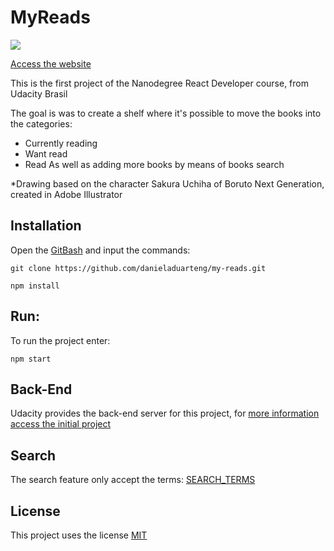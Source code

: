 # MyReads

![](myreads.gif)

[Access the website](https://danieladuarteng.github.io/my-reads/)

This is the first project of the Nanodegree React Developer course, from Udacity Brasil

The goal is was to create a shelf where it's possible to move the books into the categories: 
- Currently reading
- Want read
- Read
As well as adding more books by means of books search

*Drawing based on the character Sakura Uchiha of Boruto Next Generation, 
created in Adobe Illustrator

## Installation
Open the [GitBash](https://git-scm.com/) and input the commands:

`git clone https://github.com/danieladuarteng/my-reads.git`

`npm install`

## Run:

To run the project enter:

`npm start`

## Back-End

Udacity provides the back-end server for this project, for 
[more information access the initial project](https://github.com/udacity/reactnd-project-myreads-starter)

## Search

The search feature only accept the terms: [SEARCH_TERMS](SEARCH_TERMS.md)

## License

This project uses the license [MIT](https://choosealicense.com/licenses/mit/)
